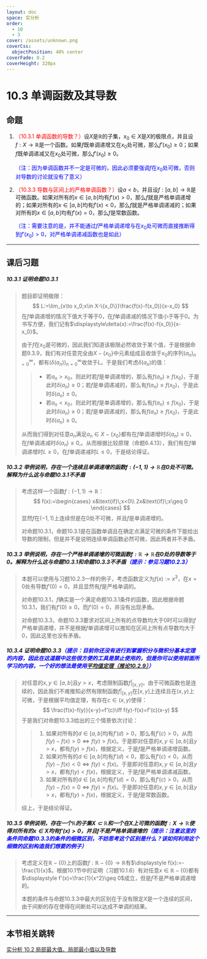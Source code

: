 ```yaml
---
layout: doc
space: 实分析
order:
  - 10
  - 3
cover: /assets/unknown.png
coverCss:
  objectPosition: 40% center
coverFade: 0.2
coverHeight: 320px
---
```

# 10.3 单调函数及其导数

## 命题

1. <span style='color:red'>（10.3.1 单调函数的导数？）</span>设$X$是$\mathbb R$的子集，$x_0\in X$是$X$的极限点，并且设$f:X\to\mathbb R$是一个函数。如果$f$既单调递增又在$x_0$处可微，那么$f'(x_0)\geq 0$；如果$f$既单调递减又在$x_0$处可微，那么$f'(x_0)\geq 0$。

   <span style='color:blue'>（注：因为单调函数并不一定是可微的，因此必须要强调$f$在$x_0$处可微，否则对导数的讨论就没有了意义）</span>

2. <span style='color:red'>（10.3.3 导数与区间上的严格单调函数？）</span>设$a<b$，并且设$f:[a,b]\to\mathbb R$是可微函数。如果对所有的$x\in[a,b]$均有$f'(x)>0$，那么$f$就是严格单调递增的；如果对所有的$x\in[a,b]$均有$f'(x)<0$，那么$f$就是严格单调递减的；如果对所有的$x\in[a,b]$均有$f'(x)=0$，那么$f$是常数函数。

   <span style='color:blue'>（注：需要注意的是，并不能通过$f$严格单调递增与在$x_0$处可微而直接推断得到$f'(x_0)>0$，对严格单调递减函数也是如此）</span>

---

## 课后习题

##### 10.3.1 证明命题10.3.1

> 题目即证明极限：
> $$
> L:=\lim_{x\to x_0;x\in X-\{x_0\}}\frac{f(x)-f(x_0)}{x-x_0}
> $$
> 在$f$单调递增的情况下值大于等于$0$，在$f$单调递减的情况下值小于等于$0$。为书写方便，我们记有$\displaystyle\delta(x):=\frac{f(x)-f(x_0)}{x-x_0}$。
>
> 由于$f$在$x_0$是可微的，因此我们知道该极限必然收敛于某个值，于是根据命题9.3.9，我们有对任意完全由$X-\{x_0\}$中元素组成且收敛于$x_0$的序列$(a_n)_{n=0}^\infty$，都有$(\delta(a_n))_{n=0}^\infty$收敛于$L$。于是我们考虑$\delta(a_n)$的值：
>
> > * 若$a_n>x_0$，则此时若$f$是单调递增的，那么有$f(a_n)\geq f(x_0)$，于是此时$\delta(a_n)\geq 0$；若$f$是单调递减的，那么有$f(a_n)\leq f(x_0)$，于是此时$\delta(a_n)\leq 0$。
> > * 若$a_n<x_0$，则此时若$f$是单调递增的，那么有$f(a_n)\leq f(x_0)$，于是此时$\delta(a_n)\geq 0$；若$f$是单调递减的，那么有$f(a_n)\geq f(x_0)$，于是此时$\delta(a_n)\geq 0$。
>
> 从而我们得到对任意$a_n$满足$a_n\in X-\{x_0\}$都有在$f$单调递增时$\delta(a_n)\geq 0$，在$f$单调递减时$\delta(a_n)\leq 0$,。从而根据比较原理（命题6.4.13），我们有在$f$单调递增时$L\geq 0$，在$f$单调递减时$L\leq 0$，于是结论得证。

##### 10.3.2 举例说明，存在一个连续且单调递增的函数$f:(-1,1)\to\mathbb R$在$0$处不可微。解释为什么这与命题10.3.1不矛盾

> 考虑这样一个函数$f:(-1,1)\to\mathbb R$：
> $$
> f(x):=\begin{cases}
> 	x&\text{if}\;x<0\\
> 	2x&\text{if}\;x\geq 0
> \end{cases}
> $$
> 显然$f$在$(-1,1)$上连续但是在$0$处不可微，并且$f$是单调递增的。
>
> 对命题10.3.1，命题10.3.1是在函数单调且在确定点满足可微的条件下能给出导数的限制，但是并不是说明连续单调函数必然可微，因此两者并不矛盾。

##### 10.3.3 举例说明，存在一个严格单调递增的可微函数$f:\mathbb R\to\mathbb R$在$0$处的导数等于$0$。解释为什么这与命题10.3.1和命题10.3.3不矛盾<span style='color:blue'>（提示：参见习题10.2.3）</span>

> 本题可以使用与习题10.2.3一样的例子，考虑函数定义为$f(x):=x^3$，在$x=0$处有导数$f'(0)=0$，并且显然有$f$是严格单调的。
>
> 对命题10.3.1，$f$确实是一个满足命题10.3.1条件的函数，因此根据命题10.3.1，我们有$f'(0)\geq0$，而$f'(0)=0$，并没有出现矛盾。
>
> 对命题10.3.3，命题10.3.3要求对区间上所有的点导数均大于$0$时可以得到$f$严格单调递增，并不是根据$f$单调递增可以推知在区间上所有点导数均大于$0$，因此这里也没有矛盾。

##### 10.3.4 证明命题10.3.3<span style='color:blue'>（提示：目前你还没有进行到掌握积分与微积分基本定理的内容，因此在这道题中这些很方便的工具是禁止使用的，但是你可以使用前面所学习的内容，一个好的想法是使用[平均值定理（推论10.2.9）](../Chap10/Sec2.md)）</span>

> 对任意的$x,y\in[a,b]$且$y>x$，考虑限制函数$f|_{[x,y]}$。由于可微函数也是连续的，因此我们不难推知必然有限制函数$f|_{[x,y]}$在$[x,y]$上连续且在$(x,y)$上可微，于是根据平均值定理，有存在$c\in(x,y)$使得：
> $$
> \frac{f(x)-f(y)}{x-y}=f'(c)\iff f(y)-f(x)=f'(c)(x-y)
> $$
> 于是我们对命题10.3.3给出的三个情景依次讨论：
>
> > 1. 如果对所有的$d\in[a,b]$均有$f'(d)>0$，那么有$f'(c)>0$，从而$f(y)-f(x)>0\iff f(y)>f(x)$。于是即对任意的$x,y\in[a,b]$且$y>x$，都有$f(y)>f(x)$，根据定义，于是$f$是严格单调递增函数。
> > 2. 如果对所有的$d\in[a,b]$均有$f'(d)<0$，那么有$f'(c)<0$，从而$f(y)-f(x)<0\iff f(y)<f(x)$。于是即对任意的$x,y\in[a,b]$且$y>x$，都有$f(y)<f(x)$，根据定义，于是$f$是严格单调递减函数。
> > 3. 如果对所有的$d\in[a,b]$均有$f'(d)=0$，那么有$f'(c)>0$，从而$f(y)-f(x)=0\iff f(y)=f(x)$。于是即对任意的$x,y\in[a,b]$且$y>x$，都有$f(y)=f(x)$，根据定义，于是$f$是常数函数。
>
> 综上，于是结论得证。

##### 10.3.5 举例说明，存在一个$\mathbb R$的子集$X\subset\mathbb R$和一个在$X$上可微的函数$f:X\to\mathbb R$使得对所有的$x\in X$均有$f'(x)>0$，并且$f$不是严格单调递增的<span style='color:blue'>（提示：注意这里的条件同命题10.3.3的条件的细微区别，不妨思考这个区别是什么？该如何利用这个细微的区别构造我们想要的例子）</span>

> 考虑定义在$\mathbb R-\{0\}$上的函数$f:\mathbb R-\{0\}\to\mathbb R$有$\displaystyle f(x):=-\frac{1}{x}$。根据10.1节中的证明（习题10.1.6）有对任意$x\in\mathbb R-\{0\}$都有$\displaystyle f'(x)=\frac{1}{x^2}\geq 0$成立，但是$f$不是严格单调递增的。
>
> 本题的条件与命题10.3.3中最大的区别在于没有限定$X$是一个连续的区间，由于间断的存在使得在间断处可以达成不单调的结果。

---

## 本节相关跳转

[实分析 10.2 局部最大值、局部最小值以及导数](../Chap10/Sec2.md)
